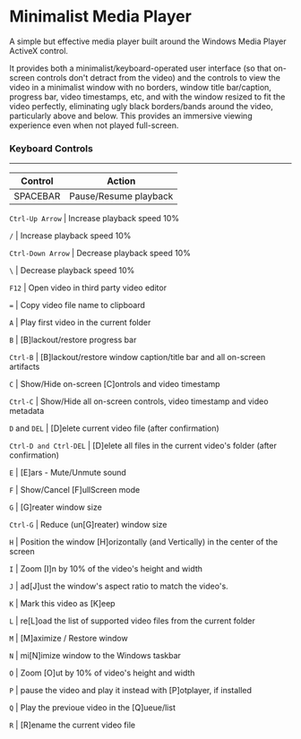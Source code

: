 Minimalist Media Player
=====================

A simple but effective media player built around the Windows Media Player ActiveX control.

It provides both a minimalist/keyboard-operated user interface (so that on-screen controls don't detract from the video) and the controls to view the video in a minimalist window with no borders, window title bar/caption, progress bar, video timestamps, etc, and with the window resized to fit the video perfectly, eliminating ugly black borders/bands around the video, particularly above and below. This provides an immersive viewing experience even when not played full-screen.

### Keyboard Controls
---------------------

Control | Action
------- | ------
SPACEBAR | Pause/Resume playback

`Ctrl-Up Arrow` | Increase playback speed 10%

`/`						| Increase playback speed 10%

`Ctrl-Down Arrow`		| Decrease playback speed 10%

`\`						| Decrease playback speed 10%

`F12`					| Open video in third party video editor

`=`						| Copy video file name to clipboard

`A`						| Play first video in the current folder

`B`						| [B]lackout/restore progress bar

`Ctrl-B`				| [B]lackout/restore window caption/title bar and all on-screen artifacts

`C`						| Show/Hide on-screen [C]ontrols and video timestamp

`Ctrl-C`				| Show/Hide all on-screen controls, video timestamp and video metadata

`D` and `DEL`			| [D]elete current video file (after confirmation)

`Ctrl-D and Ctrl-DEL`	| [D]elete all files in the current video's folder (after confirmation)

`E`						| [E]ars - Mute/Unmute sound

`F`						| Show/Cancel [F]ullScreen mode

`G`						| [G]reater window size

`Ctrl-G`				| Reduce (un[G]reater) window size

`H`						| Position the window [H]orizontally (and Vertically) in the center of the screen

`I`						| Zoom [I]n by 10% of the video's height and width

`J`						| ad[J]ust the window's aspect ratio to match the video's.

`K`						| Mark this video as [K]eep

`L`						| re[L]oad the list of supported video files from the current folder

`M`						| [M]aximize / Restore window

`N`						| mi[N]imize window to the Windows taskbar

`O`						| Zoom [O]ut by 10% of video's height and width

`P` 					| pause the video and play it instead with [P]otplayer, if installed

`Q`						| Play the previoue video in the [Q]ueue/list

`R`						| [R]ename the current video file

